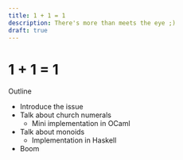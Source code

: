 ```yaml
---
title: 1 + 1 = 1
description: There's more than meets the eye ;)
draft: true
---
```


# 1 + 1 = 1

Outline
- Introduce the issue
- Talk about church numerals
    - Mini implementation in OCaml
- Talk about monoids
    - Implementation in Haskell
- Boom
